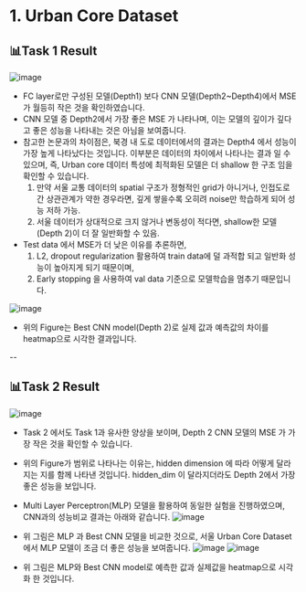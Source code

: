 # 1. Urban Core Dataset
  ## 📊Task 1 Result 
  ![image](https://github.com/user-attachments/assets/ea82719a-2b31-4b1a-a89b-2a1008058229)
- FC layer로만 구성된 모델(Depth1) 보다 CNN 모델(Depth2~Depth4)에서 MSE 가 월등히 작은 것을 확인하였습니다.
- CNN 모델 중 Depth2에서 가장 좋은 MSE 가 나타나며, 이는 모델의 깊이가 깊다고 좋은 성능을 나타내는 것은 아님을 보여줍니다.
- 참고한 논문과의 차이점은, 북경 내 도로 데이터에서의 결과는 Depth4 에서 성능이 가장 높게 나타났다는 것입니다. 이부분은 데이터의 차이에서 나타나는 결과 일 수 있으며, 즉, Urban core 데이터 특성에 최적화된 모델은 더 shallow 한 구조 임을 확인할 수 있습니다. 
  1) 만약 서울 교통 데이터의 spatial 구조가 정형적인 grid가 아니거나, 인접도로 간 상관관계가 약한 경우라면, 깊게 쌓을수록 오히려 noise만 학습하게 되어 성능 저하 가능.
  2) 서울 데이터가 상대적으로 크지 않거나 변동성이 적다면, shallow한 모델(Depth 2)이 더 잘 일반화할 수 있음.
- Test data 에서 MSE가 더 낮은 이유를 추론하면,
  1) L2, dropout regularization 활용하여 train data에 덜 과적합 되고 일반화 성능이 높아지게 되기 때문이며,
  2) Early stopping 을 사용하여 val data 기준으로 모델학습을 멈추기 때문입니다.



![image](https://github.com/user-attachments/assets/5e72274b-4dd5-4d49-b7b1-b5a513ed6db8)
- 위의 Figure는 Best CNN model(Depth 2)로 실제 값과 예측값의 차이를 heatmap으로 시각한 결과입니다.

--

  ## 📊Task 2 Result
  ![image](https://github.com/user-attachments/assets/672762be-6e76-4667-a003-6c161492e9a7)
- Task 2 에서도 Task 1과 유사한 양상을 보이며, Depth 2 CNN 모델의 MSE 가 가장 작은 것을 확인할 수 있습니다.
- 위의 Figure가 범위로 나타나는 이유는, hidden dimension 에 따라 어떻게 달라지는 지를 함께 나타낸 것입니다. hidden_dim 이 달라지더라도 Depth 2에서 가장 좋은 성능을 보입니다.

- Multi Layer Perceptron(MLP) 모델을 활용하여 동일한 실험을 진행하였으며, CNN과의 성능비교 결과는 아래와 같습니다.
  ![image](https://github.com/user-attachments/assets/1e4b53fa-c791-45a9-9faf-a8912895bcc1)
- 위 그림은 MLP 과 Best CNN 모델을 비교한 것으로, 서울 Urban Core Dataset에서 MLP 모델이 조금 더 좋은 성능을 보여줍니다.
  ![image](https://github.com/user-attachments/assets/44f5c934-fb10-4eb7-8d1a-f8f259c1b60f)
  ![image](https://github.com/user-attachments/assets/d106795a-d56d-4057-9fcb-5a33bfe5c532)
- 위 그림은 MLP와 Best CNN model로 예측한 값과 실제값을 heatmap으로 시각화 한 것입니다.
